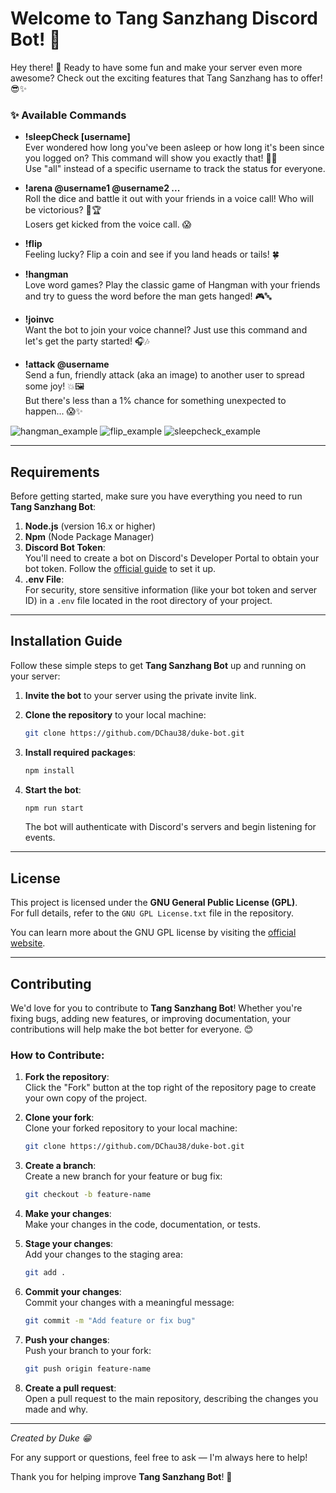 # Welcome to Tang Sanzhang Discord Bot! 🎉

Hey there! 👋 Ready to have some fun and make your server even more awesome? Check out the exciting features that Tang Sanzhang has to offer! 😎✨

### **✨ Available Commands**

- **!sleepCheck [username]**  
  Ever wondered how long you've been asleep or how long it's been since you logged on? This command will show you exactly that! 🛌💤  
  Use "all" instead of a specific username to track the status for everyone.

- **!arena @username1 @username2 ...**  
  Roll the dice and battle it out with your friends in a voice call! Who will be victorious? 🎲🏆  
  Losers get kicked from the voice call. 😱

- **!flip**  
  Feeling lucky? Flip a coin and see if you land heads or tails! 🍀

- **!hangman**  
  Love word games? Play the classic game of Hangman with your friends and try to guess the word before the man gets hanged! 🎮🔤

- **!joinvc**  
  Want the bot to join your voice channel? Just use this command and let's get the party started! 🎧🎶

- **!attack @username**  
  Send a fun, friendly attack (aka an image) to another user to spread some joy! 💥🖼️  
  But there's less than a 1% chance for something unexpected to happen... 😱✨

![hangman_example](./static/examples/hangman_example.JPG)
![flip_example](./static/examples/flip_example.JPG)
![sleepcheck_example](./static/examples/sleepcheck_example.JPG)

---

## **Requirements**

Before getting started, make sure you have everything you need to run **Tang Sanzhang Bot**:

1. **Node.js** (version 16.x or higher)
2. **Npm** (Node Package Manager)
3. **Discord Bot Token**:  
   You'll need to create a bot on Discord's Developer Portal to obtain your bot token. Follow the [official guide](https://discord.com/developers/docs/intro) to set it up.
4. **.env File**:  
   For security, store sensitive information (like your bot token and server ID) in a `.env` file located in the root directory of your project.

---

## **Installation Guide**

Follow these simple steps to get **Tang Sanzhang Bot** up and running on your server:

1. **Invite the bot** to your server using the private invite link.
2. **Clone the repository** to your local machine:

    ```bash
    git clone https://github.com/DChau38/duke-bot.git
    ```

3. **Install required packages**:

    ```bash
    npm install
    ```

4. **Start the bot**:

    ```bash
    npm run start
    ```

   The bot will authenticate with Discord's servers and begin listening for events.

---

## **License**

This project is licensed under the **GNU General Public License (GPL)**.  
For full details, refer to the `GNU GPL License.txt` file in the repository.

You can learn more about the GNU GPL license by visiting the [official website](https://www.gnu.org/licenses/).

---

## **Contributing**

We'd love for you to contribute to **Tang Sanzhang Bot**! Whether you're fixing bugs, adding new features, or improving documentation, your contributions will help make the bot better for everyone. 😊

### How to Contribute:

1. **Fork the repository**:  
   Click the "Fork" button at the top right of the repository page to create your own copy of the project.

2. **Clone your fork**:  
   Clone your forked repository to your local machine:

    ```bash
    git clone https://github.com/DChau38/duke-bot.git
    ```

3. **Create a branch**:  
   Create a new branch for your feature or bug fix:

    ```bash
    git checkout -b feature-name
    ```

4. **Make your changes**:  
   Make your changes in the code, documentation, or tests.

5. **Stage your changes**:  
   Add your changes to the staging area:

    ```bash
    git add .
    ```

6. **Commit your changes**:  
   Commit your changes with a meaningful message:

    ```bash
    git commit -m "Add feature or fix bug"
    ```

7. **Push your changes**:  
   Push your branch to your fork:

    ```bash
    git push origin feature-name
    ```

8. **Create a pull request**:  
   Open a pull request to the main repository, describing the changes you made and why.

---

*Created by Duke 😁*

For any support or questions, feel free to ask — I'm always here to help!

Thank you for helping improve **Tang Sanzhang Bot**! 🎉
